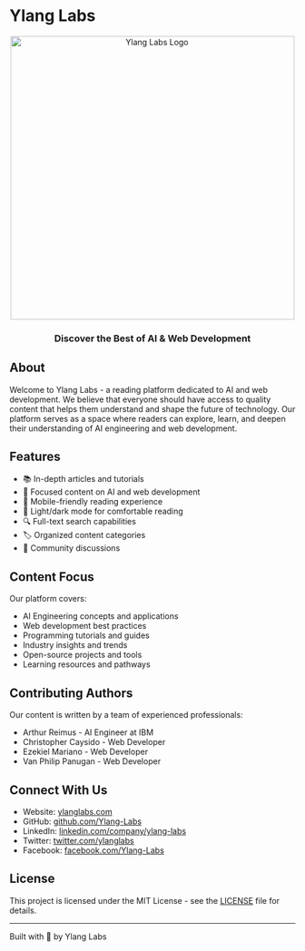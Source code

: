 # Ylang Labs

<div align="center">
  <img src="./public/static/images/logo-text-colored.png" alt="Ylang Labs Logo" width="500"/>
  <h3>Discover the Best of AI & Web Development</h3>
</div>

## About

Welcome to Ylang Labs - a reading platform dedicated to AI and web development. We believe that everyone should have access to quality content that helps them understand and shape the future of technology. Our platform serves as a space where readers can explore, learn, and deepen their understanding of AI engineering and web development.

## Features

- 📚 In-depth articles and tutorials
- 🎯 Focused content on AI and web development
- 📱 Mobile-friendly reading experience
- 🌙 Light/dark mode for comfortable reading
- 🔍 Full-text search capabilities
- 🏷️ Organized content categories
- 💬 Community discussions

## Content Focus

Our platform covers:

- AI Engineering concepts and applications
- Web development best practices
- Programming tutorials and guides
- Industry insights and trends
- Open-source projects and tools
- Learning resources and pathways

## Contributing Authors

Our content is written by a team of experienced professionals:

- Arthur Reimus - AI Engineer at IBM
- Christopher Caysido - Web Developer
- Ezekiel Mariano - Web Developer
- Van Philip Panugan - Web Developer

## Connect With Us

- Website: [ylanglabs.com](https://ylanglabs.com)
- GitHub: [github.com/Ylang-Labs](https://github.com/Ylang-Labs)
- LinkedIn: [linkedin.com/company/ylang-labs](https://www.linkedin.com/company/ylang-labs/)
- Twitter: [twitter.com/ylanglabs](https://twitter.com/ylanglabs)
- Facebook: [facebook.com/Ylang-Labs](https://facebook.com/people/Ylang-Labs/61570044613790/)

## License

This project is licensed under the MIT License - see the [LICENSE](LICENSE) file for details.

---

Built with 💛 by Ylang Labs
